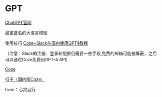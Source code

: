 # GPT

[ChatGPT官网](https://chat.openai.com/)

最富盛名的大语言模型

使用技巧
[Coze+Slack在国内使用GPT4教程](https://www.bilibili.com/video/BV1Yx4y1k7xU/?vd_source=684f6f7ded502fe1a8bd6f3d7e814fe5)

（注意：Slack的注册、登录和配置仍需要一些手段,免费的邮箱可能被屏蔽，之后可以通过Coze免费用GPT-4 API）

[Coze](https://www.coze.com/)

[扣子（国内版Coze）](https://www.coze.cn/home)

from：心灵远行
